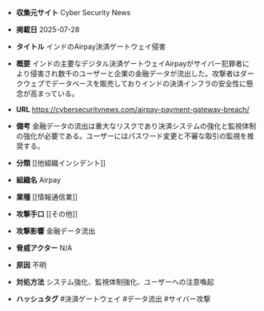 - **収集元サイト**
Cyber Security News

- **掲載日**
2025-07-28

- **タイトル**
インドのAirpay決済ゲートウェイ侵害

- **概要**
インドの主要なデジタル決済ゲートウェイAirpayがサイバー犯罪者により侵害され数千のユーザーと企業の金融データが流出した。攻撃者はダークウェブでデータベースを販売しておりインドの決済インフラの安全性に懸念が高まっている。

- **URL**
https://cybersecuritynews.com/airpay-payment-gateway-breach/

- **備考**
金融データの流出は重大なリスクであり決済システムの強化と監視体制の強化が必要である。ユーザーにはパスワード変更と不審な取引の監視を推奨する。

- **分類**
[[他組織インシデント]]

- **組織名**
Airpay

- **業種**
[[情報通信業]]

- **攻撃手口**
[[その他]]

- **攻撃影響**
金融データ流出

- **脅威アクター**
N/A

- **原因**
不明

- **対処方法**
システム強化、監視体制強化、ユーザーへの注意喚起

- **ハッシュタグ**
#決済ゲートウェイ #データ流出 #サイバー攻撃
